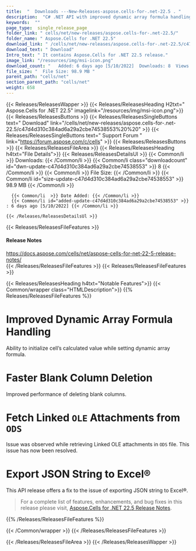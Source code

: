 ```yaml
---
title:  "  Downloads ---New-Releases-aspose.cells-for-.net-22.5 . " 
description:  "C# .NET API with improved dynamic array formula handling, faster blank column deletion, fetch linked `OLE` attachments from `ODS`, export JSON string to Excel®."
keywords:  ""
page_type:  single_release_page
folder_link: " cells/net/new-releases/aspose.cells-for-.net-22.5/"
folder_name: " Aspose.Cells for .NET 22.5"
download_link: " /cells/net/new-releases/aspose.cells-for-.net-22.5/c47d4d310c384ad6a29a2cbe74538553"
download_text: " Download"
Intro_text: " It contains Aspose.Cells for .NET 22.5 release."
image_link: "/resources/img/msi-icon.png"
download_count: "   Added: 6 days ago [5/10/2022]  Downloads: 8  Views: 75"
file_size: "  File Size: 98.9 MB "
parent_path: "cells/net"
section_parent_path: "cells/net"
weight: 658
---
```


{{< Releases/ReleasesWapper >}}
  {{< Releases/ReleasesHeading H2txt=" Aspose.Cells for .NET 22.5" imagelink="/resources/img/msi-icon.png">}}
  {{< Releases/ReleasesButtons >}}
    {{< Releases/ReleasesSingleButtons text=" Download" link="/cells/net/new-releases/aspose.cells-for-.net-22.5/c47d4d310c384ad6a29a2cbe74538553%20%20" >}}
    {{< Releases/ReleasesSingleButtons text=" Support Forum " link="https://forum.aspose.com/c/cells" >}}
  {{< Releases/ReleasesButtons >}}
  {{< Releases/ReleasesFileArea >}}
    {{< Releases/ReleasesHeading h4txt="File Details">}}
    {{< Releases/ReleasesDetailsUl >}}
            {{< Common/li  >}} Downloads: {{< /Common/li >}} 
      {{< Common/li class="downloadcount" id="dwn-update-c47d4d310c384ad6a29a2cbe74538553" >}} 8 {{< /Common/li >}} 
      {{< Common/li  >}} File Size: {{< /Common/li >}} 
      {{< Common/li id="size-update-c47d4d310c384ad6a29a2cbe74538553" >}} 98.9 MB {{< /Common/li >}} 


      {{< Common/li  >}} Date Added: {{< /Common/li >}} 
      {{< Common/li id="added-update-c47d4d310c384ad6a29a2cbe74538553" >}} : 6 days ago [5/10/2022] {{< /Common/li >}} 

    {{< /Releases/ReleasesDetailsUl >}}

  {{< Releases/ReleasesFileFeatures >}}
      <h4>Release Notes</h4><div><a href="https://docs.aspose.com/cells/net/aspose-cells-for-net-22-5-release-notes/">https://docs.aspose.com/cells/net/aspose-cells-for-net-22-5-release-notes/</a></div>
  {{< /Releases/ReleasesFileFeatures >}}
{{< Releases/ReleasesFileFeatures >}}

{{< Releases/ReleasesHeading h4txt="Notable Features">}}
{{< Common/wrapper class="HTMLDescription">}}
{{% Releases/ReleasesFileFeatures %}}

# Improved Dynamic Array Formula Handling

Ability to initialize cell’s calculated value while setting dynamic array formula.

# Faster Blank Column Deletion

Improved performance of deleting blank columns.

# Fetch Linked `OLE` Attachments from `ODS`

Issue was observed while retrieving Linked OLE attachments in `ODS` file. This issue has now been resolved.

# Export JSON String to Excel&reg;

This API release offers a fix to the issue of exporting JSON string to Excel&reg;.

> For a complete list of features, enhancements, and bug fixes in this release please visit, [Aspose.Cells for .NET 22.5 Release Notes](https://docs.aspose.com/cells/net/aspose-cells-for-net-22-5-release-notes/).

{{% /Releases/ReleasesFileFeatures %}}

{{< /Common/wrapper >}}
{{< /Releases/ReleasesFileFeatures >}}

{{< /Releases/ReleasesFileArea >}}
{{< /Releases/ReleasesWapper >}}
